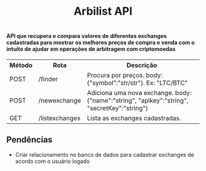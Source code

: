 <h1 align="center"> Arbilist API </h1>

# <h4>API que recupera e compara valores de diferentes exchanges cadastradas para mostrar os melhores preços de compra e venda com o intuíto de ajudar em operações de arbitragem com criptomoedas</h4> 

<div>
  <table>
    <tbody><tr>
      <th>Método</th>
      <th>Rota</th>
      <th>Descrição</th>
    </tr>
    <tr>
      <td>POST</td>
      <td>/finder</td>
      <td>Procura por preços. body: {"symbol":"str/str"}. Ex: "LTC/BTC"</td>
    </tr>
    <tr>
      <td>POST</td>
      <td>/newexchange</td>
      <td>Adiciona uma nova exchange. body:{"name":"string", "apikey":"string", "secretKey":"string"}</td>
    </tr>
    <tr>
      <td>GET</td>
      <td>/listexchanges</td>
      <td>Lista as exchanges cadastradas. </td>
    </tr>
  </tbody></table>
  
  <h2>Pendências</h2>
  <ul>
    <li>Criar relacionamento no banco de dados para cadastrar exchanges de acordo com o usuário logado</li>
  </ul>
</div>
